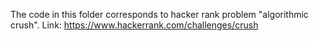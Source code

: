 The code in this folder corresponds to hacker rank problem "algorithmic crush".
Link: https://www.hackerrank.com/challenges/crush

